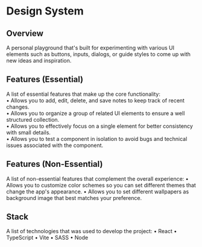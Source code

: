 # Design System

## Overview
A personal playground that's built for experimenting with various UI elements such as buttons, inputs, dialogs, or guide styles to come up with new ideas and inspiration.

## Features (Essential)
A list of essential features that make up the core functionality:  
• Allows you to add, edit, delete, and save notes to keep track of recent changes.  
• Allows you to organize a group of related UI elements to ensure a well structured collection.  
• Allows you to effectively focus on a single element for better consistency with small details.  
• Allows you to test a component in isolation to avoid bugs and technical issues associated with the component.  

## Features (Non-Essential)
A list of non-essential features that complement the overall experience:
• Allows you to customize color schemes so you can set different themes that change the app's appearance. 
• Allows you to set different wallpapers as background image that best matches your preference.

## Stack
A list of technologies that was used to develop the project:
• React
• TypeScript
• Vite
• SASS
• Node
